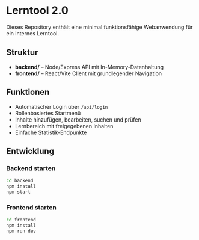 # Lerntool 2.0

Dieses Repository enthält eine minimal funktionsfähige Webanwendung für ein internes Lerntool.

## Struktur

- **backend/** – Node/Express API mit In-Memory-Datenhaltung
- **frontend/** – React/Vite Client mit grundlegender Navigation

## Funktionen

- Automatischer Login über `/api/login`
- Rollenbasiertes Startmenü
- Inhalte hinzufügen, bearbeiten, suchen und prüfen
- Lernbereich mit freigegebenen Inhalten
- Einfache Statistik-Endpunkte

## Entwicklung

### Backend starten
```bash
cd backend
npm install
npm start
```

### Frontend starten
```bash
cd frontend
npm install
npm run dev
```
